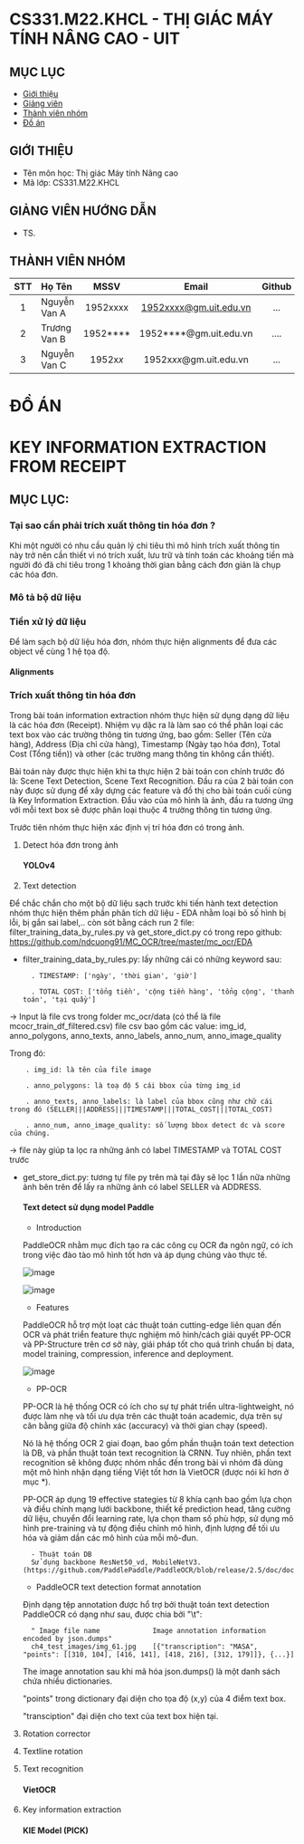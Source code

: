 # CS331.M22.KHCL - THỊ GIÁC MÁY TÍNH NÂNG CAO - UIT


## MỤC LỤC
- [Giới thiệu](#giới-thiệu)
- [Giảng viên](#giảng-viên-hướng-dẫn)
- [Thành viên nhóm](#thành-viên-nhóm)
- [Đồ án](#đồ-án)
## GIỚI THIỆU
- Tên môn học: Thị giác Máy tính Nâng cao
- Mã lớp: CS331.M22.KHCL

## GIẢNG VIÊN HƯỚNG DẪN
-  TS. 

## THÀNH VIÊN NHÓM

|STT| Họ Tên | MSSV| Email | Github |
|:-:|:------------------|:---------:|:--------:|:-----------:|
| 1 | Nguyễn Van A | 1952xxxx | 1952xxxx@gm.uit.edu.vn | ...  |
| 2 | Trương Van B | 1952**** | 1952****@gm.uit.edu.vn | .... |
| 3 | Nguyễn Van C | 1952x*x* | 1952x*xx*@gm.uit.edu.vn | ... |

# ĐỒ ÁN
# KEY INFORMATION EXTRACTION FROM RECEIPT

## MỤC LỤC:

### Tại sao cần phải trích xuất thông tin hóa đơn ?

Khi một người có nhu cầu quản lý chi tiêu thì mô hình trích xuất thông tin này trở nên cần thiết vì nó trích xuất, lưu trữ và tính toán các khoảng tiền mà người đó đã chi tiêu trong 1 khoảng thời gian bằng cách đơn giản là chụp các hóa đơn.  

### Mô tả bộ dữ liệu



### Tiền xử lý dữ liệu 

Để làm sạch bộ dữ liệu hóa đơn, nhóm thực hiện alignments để đưa các object về cùng 1 hệ tọa độ. 

#### Alignments


### Trích xuất thông tin hóa đơn

Trong bài toán information extraction nhóm thực hiện sử dụng dạng dữ liệu là các hóa đơn (Receipt). Nhiệm vụ dặc ra là làm sao có thể phân loại các text box vào các trường thông tin tương ứng, bao gồm: Seller (Tên cửa hàng), Address (Địa chỉ cửa hàng), Timestamp (Ngày tạo hóa đơn), Total Cost (Tổng tiền)) và other (các trường mang thông tin không cần thiết).

Bài toán này được thực hiện khi ta thực hiện 2 bài toán con chính trước đó là: Scene Text Detection, Scene Text Recognition. Đầu ra của 2 bài toán con này được sử dụng để xây dựng các feature và đồ thị cho bài toán cuối cùng là Key Information Extraction. Đầu vào của mô hình là ảnh, đầu ra tương ứng với mỗi text box sẽ được phân loại thuộc 4 trường thông tin tương ứng.

Trước tiên nhóm thực hiện xác định vị trí hóa đơn có trong ảnh.

1. Detect hóa đơn trong ảnh

	#### YOLOv4

2. Text detection

Để chắc chắn cho một bộ dữ liệu sạch trước khi tiến hành text detection nhóm thực hiện thêm phần phân tích dữ liệu - EDA nhằm loại bỏ số hình bị lỗi, bị gắn sai label,.. còn sót bằng cách run 2 file: filter_training_data_by_rules.py và get_store_dict.py có trong repo github: https://github.com/ndcuong91/MC_OCR/tree/master/mc_ocr/EDA

- filter_training_data_by_rules.py: lấy những cái có những keyword sau:

		. TIMESTAMP: ['ngày', 'thời gian', 'giờ']
    
		. TOTAL COST: ['tổng tiền', 'cộng tiền hàng', 'tổng cộng', 'thanh toán', 'tại quầy']
    
-> Input là file cvs trong folder mc_ocr/data (có thể là file mcocr_train_df_filtered.csv) file csv bao gồm các value: img_id, anno_polygons, anno_texts, anno_labels, anno_num, anno_image_quality

Trong đó:

		. img_id: là tên của file image
    
		. anno_polygons: là toạ độ 5 cái bbox của từng img_id
    
		. anno_texts, anno_labels: là label của bbox cũng như chữ cái trong đó (SELLER|||ADDRESS|||TIMESTAMP|||TOTAL_COST|||TOTAL_COST)
    
		. anno_num, anno_image_quality: số lượng bbox detect dc và score của chúng.
    
-> file này giúp ta lọc ra những ảnh có label TIMESTAMP và TOTAL COST trước
  
- get_store_dict.py: tương tự file py trên mà tại đây sẽ lọc 1 lần nữa những ảnh bên trên để lấy ra những ảnh có label SELLER và ADDRESS.

	#### Text detect sử dụng model Paddle
	
	- Introduction
	
	PaddleOCR nhằm mục đích tạo ra các công cụ OCR đa ngôn ngữ, có ích trong việc đào tào mô hình tốt hơn và áp dụng chúng vào thực tế.
	
	![image](https://user-images.githubusercontent.com/104813668/168458473-a3d61cae-11de-4e7e-b135-fa7095ec9172.png)
	
	![image](https://user-images.githubusercontent.com/104813668/168458482-ac208551-3b7f-404c-9ec0-9fa958a46e93.png)

	- Features 
	
	PaddleOCR hỗ trợ một loạt các thuật toán cutting-edge liên quan đến OCR và phát triển feature thực nghiệm mô hình/cách giải quyết PP-OCR và PP-Structure trên cơ sở này, giải pháp tốt cho quá trình chuẩn bị data, model training, compression, inference and deployment.
	
	![image](https://user-images.githubusercontent.com/104813668/168458883-e13833ce-3191-4944-9f49-d8e005a178ca.png)
	
	- PP-OCR
	
	PP-OCR là hệ thống OCR có ích cho sự tự phát triển ultra-lightweight, nó được làm nhẹ và tối ưu dựa trên các thuật toán academic, dựa trên sự cân bằng giữa độ chính xác (accuracy) và thời gian chạy (speed). 
	
	Nó là hệ thống OCR 2 giai đoạn, bao gồm phần thuận toán text detection là DB, và phần thuật toán text recognition là CRNN. Tuy nhiên, phần text recognition sẽ không được nhóm nhắc đến trong bài vì nhóm đã dùng một mô hình nhận dạng tiếng Việt tốt hơn là VietOCR (được nói kĩ hơn ở mục *).
	
	PP-OCR áp dụng 19 effective stategies từ 8 khía cạnh bao gồm lựa chọn và điều chỉnh mạng lưới backbone, thiết kế prediction head, tăng cường dữ liệu, chuyển đổi learning rate, lựa chọn tham số phù hợp, sử dụng mô hình pre-training và tự động điều chỉnh mô hình, định lượng để tối ưu hóa và giảm dần các mô hình của mỗi mô-đun.
	
		- Thuật toán DB
		Sử dụng backbone ResNet50_vd, MobileNetV3. (https://github.com/PaddlePaddle/PaddleOCR/blob/release/2.5/doc/doc_en/algorithm_det_db_en.md)
		
	- PaddleOCR text detection format annotation
	
	Định dạng tệp annotation được hổ trợ bởi thuật toán text detection PaddleOCR có dạng như sau, được chia bởi "\t":
		
		" Image file name             Image annotation information encoded by json.dumps"
		ch4_test_images/img_61.jpg    [{"transcription": "MASA", "points": [[310, 104], [416, 141], [418, 216], [312, 179]]}, {...}]	
		
	The image annotation sau khi mã hóa json.dumps() là một danh sách chứa nhiều dictionaries. 
	
	"points" trong dictionary đại diện cho tọa độ (x,y) của 4 điểm text box.
	
	"transciption" đại diện cho text của text box hiện tại.
	
3. Rotation corrector
4. Textline rotation
5. Text recognition

	#### VietOCR

4. Key information extraction

	#### KIE Model (PICK) 



